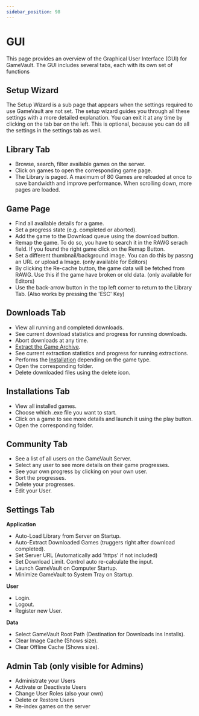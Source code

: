 ```yaml
---
sidebar_position: 98
---
```


# GUI

This page provides an overview of the Graphical User Interface (GUI) for GameVault. The GUI includes several tabs, each with its own set of functions

## Setup Wizard

The Setup Wizard is a sub page that appears when the settings required to use GameVault are not set. The setup wizard guides you through all these settings with a more detailed explanation. You can exit it at any time by clicking on the tab bar on the left. This is optional, because you can do all the settings in the settings tab as well.

## Library Tab

- Browse, search, filter available games on the server.
- Click on games to open the corresponding game page.
- The Library is paged. A maximum of 80 Games are reloaded at once to save bandwidth and improve performance. When scrolling down, more pages are loaded.

## Game Page

- Find all available details for a game.
- Set a progress state (e.g. completed or aborted).
- Add the game to the Download queue using the download button.
- Remap the game. To do so, you have to search it in the RAWG serach field. If you found the right game click on the Remap Button.
- Set a different thumbnail/background image. You can do this by passng an URL or upload a Image. (only available for Editors)
- By clicking the Re-cache button, the game data will be fetched from RAWG. Use this if the game have broken or old data. (only available for Editors)
- Use the back-arrow button in the top left corner to return to the Library Tab. (Also works by pressing the 'ESC' Key)

## Downloads Tab

- View all running and completed downloads.
- See current download statistics and progress for running downloads.
- Abort downloads at any time.
- [Extract the Game Archive](../client-docs/how-to-use.md#1-extracting-the-game).
- See current extraction statistics and progress for running extractions.
- Performs the [Installation](../client-docs/how-to-use.md#2-installing-the-game) depending on the game type.
- Open the corresponding folder.
- Delete downloaded files using the delete icon.

## Installations Tab

- View all installed games.
- Choose which .exe file you want to start.
- Click on a game to see more details and launch it using the play button.
- Open the corresponding folder.

## Community Tab

- See a list of all users on the GameVault Server.
- Select any user to see more details on their game progresses.
- See your own progress by clicking on your own user.
- Sort the progresses.
- Delete your progresses.
- Edit your User.

## Settings Tab
**Application**
- Auto-Load Library from Server on Startup.
- Auto-Extract Downloaded Games (truggers right after download completed).
- Set Server URL (Automatically add 'https' if not included)
- Set Download Limit. Control auto re-calculate the input.
- Launch GameVault on Computer Startup.
- Minimize GameVault to System Tray on Startup.

**User**
- Login.
- Logout.
- Register new User.

**Data**
- Select GameVault Root Path (Destination for Downloads ins Installs).
- Clear Image Cache (Shows size).
- Clear Offline Cache (Shows size).

## Admin Tab (only visible for Admins)

- Administrate your Users
- Activate or Deactivate Users
- Change User Roles (also your own)
- Delete or Restore Users
- Re-index games on the server
